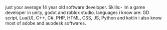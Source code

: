 just your average 14 year old software developer.
Skills:-
im a game developer in unity, godot and roblox studio. languages i know are:
 GD script, Lua(U), C++, C#, PHP, HTML, CSS, JS, Python and kotlin
i also know most of adobe and auodesk softwares.




